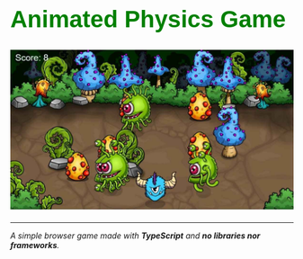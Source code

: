# <span style="color:green; font-family:sans-serif; font-size:1.5em;">Animated Physics Game</span>

## ![Screenshot](/public/images/screenshot.jpg)

---

_A simple browser game made with **TypeScript** and **no libraries nor frameworks**._
